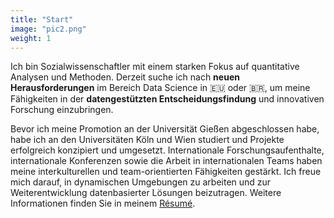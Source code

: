 ```yaml
---
title: "Start"
image: "pic2.png"
weight: 1
---
```


Ich bin Sozialwissenschaftler mit einem starken Fokus auf quantitative Analysen und Methoden. Derzeit suche ich nach **neuen Herausforderungen** im Bereich Data Science in 🇪🇺 oder 🇧🇷, um meine Fähigkeiten in der **datengestützten Entscheidungsfindung** und innovativen Forschung einzubringen.

Bevor ich meine Promotion an der Universität Gießen abgeschlossen habe, habe ich an den Universitäten Köln und Wien studiert und Projekte erfolgreich konzipiert und umgesetzt. Internationale Forschungsaufenthalte, internationale Konferenzen sowie die Arbeit in internationalen Teams haben meine interkulturellen und team-orientierten Fähigkeiten gestärkt. Ich freue mich darauf, in dynamischen Umgebungen zu arbeiten und zur Weiterentwicklung datenbasierter Lösungen beizutragen. Weitere Informationen finden Sie in meinem [Résumé](https://bpkleer.github.io/files/resume-kleer-de.pdf).
